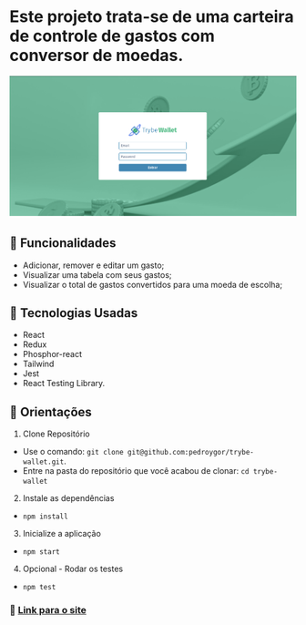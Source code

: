 # Este projeto trata-se de uma carteira de controle de gastos com conversor de moedas.

![exemplo](src/assets/wallet.png)

## :wrench: Funcionalidades

- Adicionar, remover e editar um gasto;
- Visualizar uma tabela com seus gastos;
- Visualizar o total de gastos convertidos para uma moeda de escolha;

## :rocket: Tecnologias Usadas

- React
- Redux
- Phosphor-react
- Tailwind
- Jest
- React Testing Library.

## 📜 Orientações

1. Clone Repositório

- Use o comando: `git clone git@github.com:pedroygor/trybe-wallet.git`.
- Entre na pasta do repositório que você acabou de clonar: `cd trybe-wallet`

2. Instale as dependências

- `npm install`

3. Inicialize a aplicação

- `npm start`

4. Opcional - Rodar os testes

- `npm test`

### 🔗 [Link para o site](https://pedroygor-trybe-wallet.netlify.app/)
